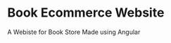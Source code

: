 <title>Title:</title>
<h1>Book Ecommerce Website</h1>
<p>A Webiste for Book Store Made using Angular</p>
